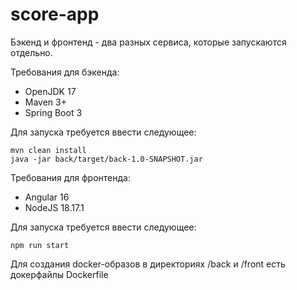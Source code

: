 # score-app

Бэкенд и фронтенд - два разных сервиса, которые запускаются отдельно.

Требования для бэкенда:

- OpenJDK 17
- Maven 3+
- Spring Boot 3

Для запуска требуется ввести следующее:
```
mvn clean install
java -jar back/target/back-1.0-SNAPSHOT.jar
```

Требования для фронтенда:

- Angular 16
- NodeJS 18.17.1

Для запуска требуется ввести следующее:
```
npm run start
```

Для создания docker-образов в директориях /back и /front есть докерфайлы Dockerfile
